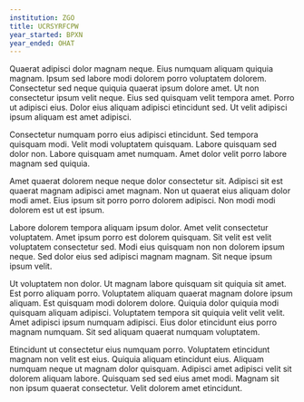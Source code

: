 ```yaml
---
institution: ZGO
title: UCRSYRFCPW
year_started: BPXN
year_ended: OHAT
---
```


Quaerat adipisci dolor magnam neque. Eius numquam aliquam quiquia magnam. Ipsum sed labore modi dolorem porro voluptatem dolorem. Consectetur sed neque quiquia quaerat ipsum dolore amet. Ut non consectetur ipsum velit neque. Eius sed quisquam velit tempora amet. Porro ut adipisci eius. Dolor eius aliquam adipisci etincidunt sed. Ut velit adipisci ipsum aliquam est amet adipisci.

Consectetur numquam porro eius adipisci etincidunt. Sed tempora quisquam modi. Velit modi voluptatem quisquam. Labore quisquam sed dolor non. Labore quisquam amet numquam. Amet dolor velit porro labore magnam sed quiquia.

Amet quaerat dolorem neque neque dolor consectetur sit. Adipisci sit est quaerat magnam adipisci amet magnam. Non ut quaerat eius aliquam dolor modi amet. Eius ipsum sit porro porro dolorem adipisci. Non modi modi dolorem est ut est ipsum.

Labore dolorem tempora aliquam ipsum dolor. Amet velit consectetur voluptatem. Amet ipsum porro est dolorem quisquam. Sit velit est velit voluptatem consectetur sed. Modi eius quisquam non non dolorem ipsum neque. Sed dolor eius sed adipisci magnam magnam. Sit neque ipsum ipsum velit.

Ut voluptatem non dolor. Ut magnam labore quisquam sit quiquia sit amet. Est porro aliquam porro. Voluptatem aliquam quaerat magnam dolore ipsum aliquam. Est quisquam modi dolorem dolore. Quiquia dolor quiquia modi quisquam aliquam adipisci. Voluptatem tempora sit quiquia velit velit velit. Amet adipisci ipsum numquam adipisci. Eius dolor etincidunt eius porro magnam numquam. Sit sed aliquam quaerat numquam voluptatem.

Etincidunt ut consectetur eius numquam porro. Voluptatem etincidunt magnam non velit est eius. Quiquia aliquam etincidunt eius. Aliquam numquam neque ut magnam dolor quisquam. Adipisci amet adipisci velit sit dolorem aliquam labore. Quisquam sed sed eius amet modi. Magnam sit non ipsum quaerat consectetur. Velit dolorem amet etincidunt.
    